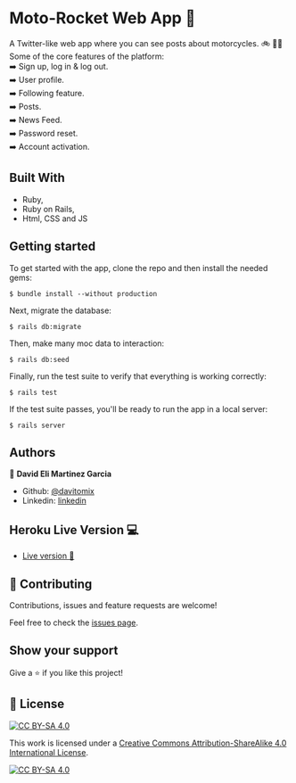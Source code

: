 # Moto-Rocket Web App :rocket:
A Twitter-like web app where you can see posts about motorcycles. :bike: 👨‍💻
<br> Some of the core features of the platform:
<br> :arrow_right: Sign up, log in & log out.
<br> :arrow_right: User profile.
<br> :arrow_right: Following feature. 
<br> :arrow_right: Posts. 
<br> :arrow_right: News Feed. 
<br> :arrow_right: Password reset. 
<br> :arrow_right: Account activation. 


## Built With

- Ruby,
- Ruby on Rails,
- Html, CSS and JS

## Getting started

To get started with the app, clone the repo and then install the needed gems:

```
$ bundle install --without production
```

Next, migrate the database:

```
$ rails db:migrate
```

Then, make many moc data to interaction:
```
$ rails db:seed
```

Finally, run the test suite to verify that everything is working correctly:

```
$ rails test
```

If the test suite passes, you'll be ready to run the app in a local server:

```
$ rails server
```

## Authors

👤 **David Eli Martinez Garcia**

- Github: [@davitomix](https://github.com/davitomix)
- Linkedin: [linkedin](https://linkedin.com/linkedinhandle)

## Heroku Live Version :computer:

- [Live version 🧁](#) <br>

## 🤝 Contributing

Contributions, issues and feature requests are welcome!

Feel free to check the [issues page](issues/).

## Show your support

Give a ⭐️ if you like this project!

## 📝 License

[![CC BY-SA 4.0][cc-by-sa-shield]][cc-by-sa]

This work is licensed under a [Creative Commons Attribution-ShareAlike 4.0
International License][cc-by-sa].

[![CC BY-SA 4.0][cc-by-sa-image]][cc-by-sa]

[cc-by-sa]: http://creativecommons.org/licenses/by-sa/4.0/
[cc-by-sa-image]: https://licensebuttons.net/l/by-sa/4.0/88x31.png
[cc-by-sa-shield]: https://img.shields.io/badge/License-CC%20BY--SA%204.0-lightgrey.svg

